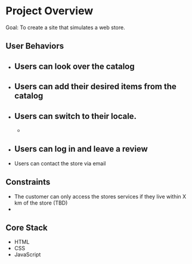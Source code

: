 # Project Overview  

Goal: To create a site that simulates a web store.

## User Behaviors
- Users can look over the catalog
  - 
- Users can add their desired items from the catalog
  - 
- Users can switch to their locale.
  - 
  - 
- Users can log in and leave a review
  - 
- Users can contact the store via email

## Constraints
- The customer can only access the stores services if they live within X km of the store (TBD)
- 

## Core Stack
- HTML
- CSS
- JavaScript
